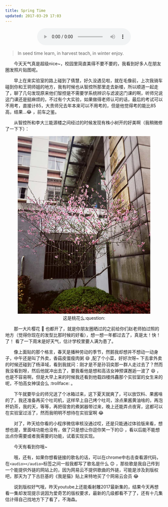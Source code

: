 ```yaml
---
title: Spring Time
updated: 2017-03-29 17:03
---
```



<div align="center">
	<audio src="http://mp3.haoduoge.com/s/2017-03-29/1490786432.mp3"
 controls loop preload style="width: 300px;">小安-美人</audio>
  <div class="divider"></div>
</div>


> In seed time learn, in harvest teach, in winter enjoy.

&#160; &#160; &#160; &#160;今天天气真是超级nice~，校园里简直美得不要不要的，我看到好多人在朋友圈发照片贴图呢。

&#160; &#160; &#160; &#160;早上在来实验室的路上碰到了倩慧，好久没遇见啦，就在毛像前，上次我骑车碰到你和王玥师姐的地方，我有时候也从智控所那里走去新楼，所以顺道一起走了，聊了几句发现原来他们智控是不需要学系统辨识与滤波这门课的啊，听师兄说这门课还是挺麻烦的，不过有个大实验，如果做得老师认可的话，最后的考试可以不用考，直接计85，大贵师兄去年本来可以不用考的，但是他觉得考的能比85高，结果...:joy: ，前车之鉴。

&#160; &#160; &#160; &#160;从智控所和李大三能源楼之间经过的时候发现有株小树开的好美啊（我稍微修了一下下）：

<div align="center">
	<figure>
		<img src="https://github.com/TristanHuang0501/the-plain/raw/master/img/post-mt-lidasan.jpg">
		<figcaption>这是桃花么:question:</figcaption>
	</figure>
</div>

&#160; &#160; &#160; &#160;那一大片樱花 :cherry_blossom: 也都开了，就是你朋友圈晒过的之前给你们赵老师拍过照的地方（觉得你现在的发型比那时候的好看），想一想一年都过去了，真是太！快！了！ 看了一下周末是好天气，估计学校里要人满为患了。

&#160; &#160; &#160; &#160;像上面贴的那个格言，春天是播种劳动的季节，然鹅我却想并不想动一动身子，中午还是叫了外卖，香菇皮蛋瘦肉粥 :smile: ,配了个小菜，好好次呀~ 下去拿外卖的时候还碰到了杨泽域，看到我就问：刚才是不是孙羽奕那一群人走过去了？然而我没看到呀，然后他就冲出去了，要我看他是想和高洁女神预谋邂逅一波了 :smile: ，也是不容易啊，但是大早上来的时候我还看到他载四楼炜馫那个实验室的女生来的呢，不怕高女神误会么 :trollface: 。

&#160; &#160; &#160; &#160;下午就要毕业的师兄送了个冰箱过来，这下夏天就爽了，可以放饮料、果酱啥的了，我还准备再买个吐司机，这样早上自己烤个吐司，涂点果酱黄油啥的，再泡杯奶茶，我的天，等等，再把宿舍的煮粥器带过来，晚上还能弄点夜宵，这都可以在实验室过活了，然而我明明不想待在实验室啊 :joy:

&#160; &#160; &#160; &#160;对了，昨天给你看的小程序微信审核没通过哎，还是只能通过体验版来看，想想也是，里面啥功能也没有，做了只是想让你逗你笑一下的:wink: ，看以后能不能想出点你需要或者我需要的功能，试着实现实现。

&#160; &#160; &#160; &#160;今天有看到你哦~

&#160; &#160; &#160; &#160;哦，还有，如果你想看链接的歌名的话，可以在chrome中右击查看源代码，在`<audio></audio>`标签之间一般我都写了歌名是什么 :blush: ，那些歌是我自己传到一个能提供外链的网站上的，因为网易云不提供歌曲的外链，可能是涉及到版权吧，那天为了下古巨基的《我是猫》贴上来特地买了个网易云会员 :joy:

&#160; &#160; &#160; &#160;说到版权好气哦，昨天youtube上还能看射雕2017最新集的，结果今天再想看一集却发现提示说因为爱奇艺的版权要求，最新的几级都看不了了，还有十几集估计得自己找地方下了看了，不海森。